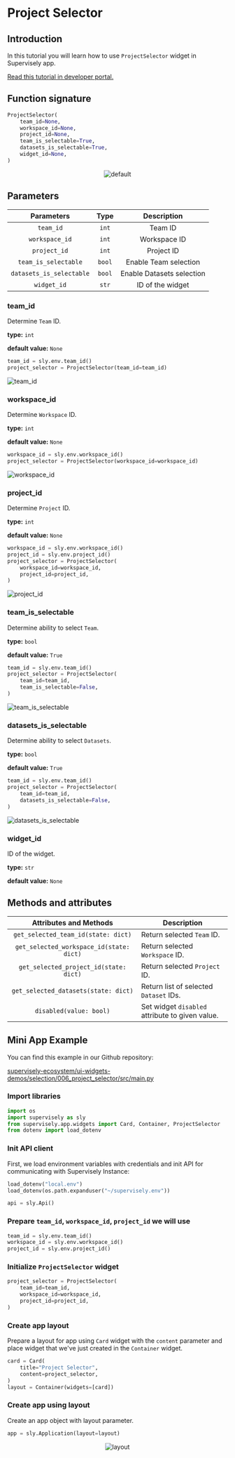# Project Selector

## Introduction

In this tutorial you will learn how to use `ProjectSelector` widget in Supervisely app.

[Read this tutorial in developer portal.](https://developer.supervise.ly/app-development/widgets/selection/projectselector)

## Function signature

```python
ProjectSelector(
    team_id=None,
    workspace_id=None,
    project_id=None,
    team_is_selectable=True,
    datasets_is_selectable=True,
    widget_id=None,
)
```

<p align="center">
  <img src="https://user-images.githubusercontent.com/120389559/221404961-9a9bc6a8-feae-4295-b0a2-5d70c295341e.gif" alt="default" />
</p>

## Parameters

|        Parameters        |  Type  |        Description        |
| :----------------------: | :----: | :-----------------------: |
|        `team_id`         | `int`  |          Team ID          |
|      `workspace_id`      | `int`  |       Workspace ID        |
|       `project_id`       | `int`  |        Project ID         |
|   `team_is_selectable`   | `bool` |   Enable Team selection   |
| `datasets_is_selectable` | `bool` | Enable Datasets selection |
|       `widget_id`        | `str`  |     ID of the widget      |

### team_id

Determine `Team` ID.

**type:** `int`

**default value:** `None`

```python
team_id = sly.env.team_id()
project_selector = ProjectSelector(team_id=team_id)
```

![team_id](https://user-images.githubusercontent.com/120389559/221402069-74b16fff-0774-49fc-a793-9096c94243d9.gif)

### workspace_id

Determine `Workspace` ID.

**type:** `int`

**default value:** `None`

```python
workspace_id = sly.env.workspace_id()
project_selector = ProjectSelector(workspace_id=workspace_id)
```

![workspace_id](https://user-images.githubusercontent.com/120389559/221405175-40fd0a4c-0239-4a9d-abb1-7aa07d5bc0a4.png)

### project_id

Determine `Project` ID.

**type:** `int`

**default value:** `None`

```python
workspace_id = sly.env.workspace_id()
project_id = sly.env.project_id()
project_selector = ProjectSelector(
    workspace_id=workspace_id,
    project_id=project_id,
)
```

![project_id](https://user-images.githubusercontent.com/120389559/221405281-80300e90-db52-4879-935b-d4cb1ba04d7c.png)

### team_is_selectable

Determine ability to select `Team`.

**type:** `bool`

**default value:** `True`

```python
team_id = sly.env.team_id()
project_selector = ProjectSelector(
    team_id=team_id,
    team_is_selectable=False,
)
```

![team_is_selectable](https://user-images.githubusercontent.com/120389559/221405405-8cefe66c-1526-4289-936d-637314b39cec.png)

### datasets_is_selectable

Determine ability to select `Datasets`.

**type:** `bool`

**default value:** `True`

```python
team_id = sly.env.team_id()
project_selector = ProjectSelector(
    team_id=team_id,
    datasets_is_selectable=False,
)
```

![datasets_is_selectable](https://user-images.githubusercontent.com/120389559/221405467-d014d7c8-0dc9-4eeb-81e0-dd646e98bd5f.png)

### widget_id

ID of the widget.

**type:** `str`

**default value:** `None`

## Methods and attributes

|          Attributes and Methods          | Description                                     |
| :--------------------------------------: | ----------------------------------------------- |
|   `get_selected_team_id(state: dict)`    | Return selected `Team` ID.                      |
| `get_selected_workspace_id(state: dict)` | Return selected `Workspace` ID.                 |
|  `get_selected_project_id(state: dict)`  | Return selected `Project` ID.                   |
|   `get_selected_datasets(state: dict)`   | Return list of selected `Dataset` IDs.          |
|         `disabled(value: bool)`          | Set widget `disabled` attribute to given value. |

## Mini App Example

You can find this example in our Github repository:

[supervisely-ecosystem/ui-widgets-demos/selection/006_project_selector/src/main.py](https://github.com/supervisely-ecosystem/ui-widgets-demos/blob/master/selection/006_project_selector/src/main.py)

### Import libraries

```python
import os
import supervisely as sly
from supervisely.app.widgets import Card, Container, ProjectSelector
from dotenv import load_dotenv
```

### Init API client

First, we load environment variables with credentials and init API for communicating with Supervisely Instance:

```python
load_dotenv("local.env")
load_dotenv(os.path.expanduser("~/supervisely.env"))

api = sly.Api()
```

### Prepare `team_id`, `workspace_id`, `project_id` we will use

```python
team_id = sly.env.team_id()
workspace_id = sly.env.workspace_id()
project_id = sly.env.project_id()
```

### Initialize `ProjectSelector` widget

```python
project_selector = ProjectSelector(
    team_id=team_id,
    workspace_id=workspace_id,
    project_id=project_id,
)
```

### Create app layout

Prepare a layout for app using `Card` widget with the `content` parameter and place widget that we've just created in the `Container` widget.

```python
card = Card(
    title="Project Selector",
    content=project_selector,
)
layout = Container(widgets=[card])
```

### Create app using layout

Create an app object with layout parameter.

```python
app = sly.Application(layout=layout)
```

<p align="center">
  <img src="https://user-images.githubusercontent.com/120389559/221405858-cf9abe31-118b-4e67-a424-d8f5e012bf5f.gif" alt="layout" />
</p>
